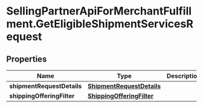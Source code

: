 # SellingPartnerApiForMerchantFulfillment.GetEligibleShipmentServicesRequest

## Properties
Name | Type | Description | Notes
------------ | ------------- | ------------- | -------------
**shipmentRequestDetails** | [**ShipmentRequestDetails**](ShipmentRequestDetails.md) |  | 
**shippingOfferingFilter** | [**ShippingOfferingFilter**](ShippingOfferingFilter.md) |  | [optional] 
